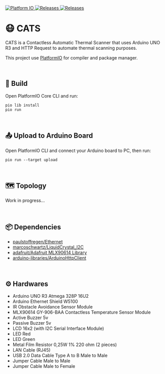 <a href="https://github.com/ezralazuardy/cats/actions/workflows/platformio-ci.yml">
  <img src="https://github.com/ezralazuardy/cats/actions/workflows/platformio-ci.yml/badge.svg" alt="Platform IO" target="_blank" rel="noopener noreferrer">
</a>

<a href="https://github.com/ezralazuardy/cats/releases">
  <img src="https://img.shields.io/github/v/release/ezralazuardy/cats" alt="Releases" target="_blank" rel="noopener noreferrer">
</a>

<a href="https://github.com/ezralazuardy/cats/blob/master/LICENSE">
  <img src="https://img.shields.io/github/license/ezralazuardy/cats" alt="Releases" target="_blank" rel="noopener noreferrer">
</a>

# 😷 CATS

CATS is a Contactless Automatic Thermal Scanner that uses Arduino UNO R3 and HTTP Request to automate thermal scanning purposes.

This project use [PlatformIO](https://platformio.org) for compiler and package manager.

<br/>

## 🔨 Build

Open PlatformIO Core CLI and run:

```
pio lib install
pio run
````

<br/>

## 📤 Upload to Arduino Board

Open PlatformIO CLI and connect your Arduino board to PC, then run:

```
pio run --target upload
````

<br/>

## 🗺️ Topology

Work in progress...

<br/>

## 📦 Dependencies

- [paulstoffregen/Ethernet](https://platformio.org/lib/show/134/Ethernet/examples?file=LinkStatus.ino)
- [marcoschwartz/LiquidCrystal_I2C](https://platformio.org/lib/show/576/LiquidCrystal_I2C)
- [adafruit/Adafruit MLX90614 Library](https://platformio.org/lib/show/782/Adafruit%20MLX90614%20Library)
- [arduino-libraries/ArduinoHttpClient](https://platformio.org/lib/show/798/ArduinoHttpClient)

<br/>

## ⚙️ Hardwares

- Arduino UNO R3 Atmega 328P 16U2
- Arduino Ethernet Shield W5100
- IR Obstacle Avoidance Sensor Module
- MLX90614 GY-906-BAA Contactless Temperature Sensor Module
- Active Buzzer 5v
- Passive Buzzer 5v
- LCD 16x2 (with I2C Serial Interface Module)
- LED Red
- LED Green
- Metal Film Resistor 0,25W 1% 220 ohm (2 pieces)
- LAN Cable (RJ45)
- USB 2.0 Data Cable Type A to B Male to Male
- Jumper Cable Male to Male
- Jumper Cable Male to Female
